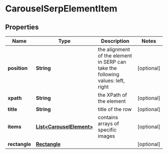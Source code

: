 

# CarouselSerpElementItem


## Properties

| Name | Type | Description | Notes |
|------------ | ------------- | ------------- | -------------|
|**position** | **String** | the alignment of the element in SERP can take the following values: left, right |  [optional] |
|**xpath** | **String** | the XPath of the element |  [optional] |
|**title** | **String** | title of the row |  [optional] |
|**items** | [**List&lt;CarouselElement&gt;**](CarouselElement.md) | contains arrays of specific images |  [optional] |
|**rectangle** | [**Rectangle**](Rectangle.md) |  |  [optional] |



